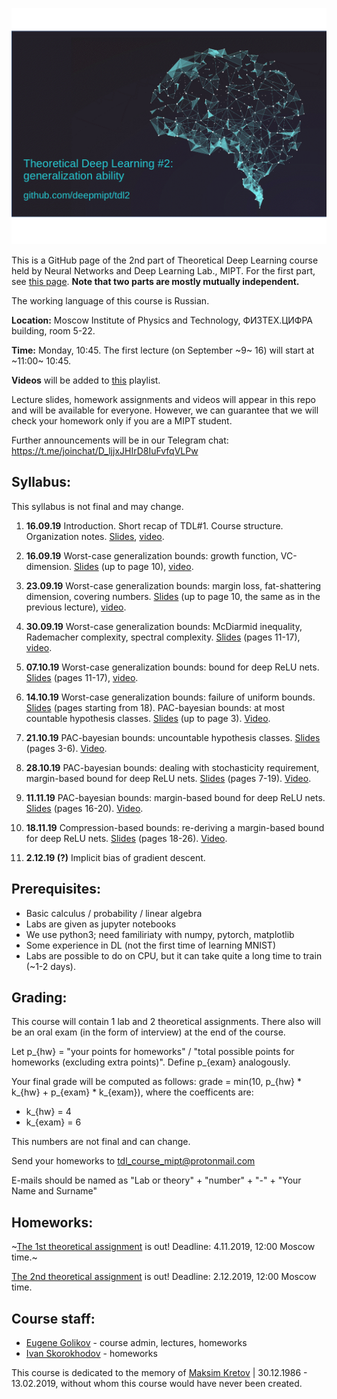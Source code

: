 ![TDL logo](/banner3.gif)

This is a GitHub page of the 2nd part of Theoretical Deep Learning course held by Neural Networks and Deep Learning Lab., MIPT. For the first part, see [this page](https://github.com/deepmipt/tdl).
**Note that two parts are mostly mutually independent.**

The working language of this course is Russian.

**Location:** Moscow Institute of Physics and Technology, ФИЗТЕХ.ЦИФРА building, room 5-22.

**Time:** Monday, 10:45. The first lecture (on September ~9~ 16) will start at ~11:00~ 10:45.

**Videos** will be added to [this](https://www.youtube.com/playlist?list=PLt1IfGj6-_-eiAGKvcZrHCp1mejmxMCiX) playlist.

Lecture slides, homework assignments and videos will appear in this repo and will be available for everyone. However, we can guarantee that we will check your homework only if you are a MIPT student.

Further announcements will be in our Telegram chat: https://t.me/joinchat/D_ljjxJHIrD8IuFvfqVLPw

## Syllabus:

This syllabus is not final and may change.

1. **16.09.19** Introduction. Short recap of TDL#1. Course structure. Organization notes. [Slides](/slides/Intro.pdf), [video](https://youtu.be/xwfAiaJ74Vk).

2. **16.09.19** Worst-case generalization bounds: growth function, VC-dimension. [Slides](/slides/Worst_case_bounds.pdf) (up to page 10), [video](https://youtu.be/fzKGRxk4DXk).

3. **23.09.19** Worst-case generalization bounds: margin loss, fat-shattering dimension, covering numbers. [Slides](/slides/Worst_case_bounds.pdf) (up to page 10, the same as in the previous lecture), [video](https://youtu.be/qheV9dDyLcg).

4. **30.09.19** Worst-case generalization bounds: McDiarmid inequality, Rademacher complexity,  spectral complexity. [Slides](/slides/Worst_case_bounds.pdf) (pages 11-17), [video](https://youtu.be/4Q3zoMTBamc).

5. **07.10.19** Worst-case generalization bounds: bound for deep ReLU nets. [Slides](/slides/Worst_case_bounds.pdf) (pages 11-17), [video](https://youtu.be/8MuJM4S3UyM).

6. **14.10.19** Worst-case generalization bounds: failure of uniform bounds. [Slides](/slides/Worst_case_bounds.pdf) (pages starting from 18). PAC-bayesian bounds: at most countable hypothesis classes. [Slides](/slides/PAC_bayesian_bounds.pdf) (up to page 3). [Video](https://youtu.be/V-yhl7usGkU).

7. **21.10.19** PAC-bayesian bounds: uncountable hypothesis classes. [Slides](/slides/PAC_bayesian_bounds.pdf) (pages 3-6). [Video](https://youtu.be/7rFIVhLXflQ).

8. **28.10.19** PAC-bayesian bounds: dealing with stochasticity requirement, margin-based bound for deep ReLU nets. [Slides](/slides/PAC_bayesian_bounds.pdf) (pages 7-19). [Video](https://youtu.be/8x4RqMRRsCM).

9. **11.11.19** PAC-bayesian bounds: margin-based bound for deep ReLU nets. [Slides](/slides/PAC_bayesian_bounds.pdf) (pages 16-20). [Video](https://youtu.be/2xKmJuDnpLw).

10. **18.11.19** Compression-based bounds: re-deriving a margin-based bound for deep ReLU nets. [Slides](/slides/PAC_bayesian_bounds.pdf) (pages 18-26). [Video](https://youtu.be/zkx3F1XlMfU).

11. **2.12.19 (?)** Implicit bias of gradient descent.

## Prerequisites:

* Basic calculus / probability / linear algebra
* Labs are given as jupyter notebooks 
* We use python3; need familiriaty with numpy, pytorch, matplotlib
* Some experience in DL (not the first time of learning MNIST)
* Labs are possible to do on CPU, but it can take quite a long time to train (~1-2 days).
    
## Grading:

This course will contain 1 lab and 2 theoretical assignments. 
There also will be an oral exam (in the form of interview) at the end of the course.

Let p_{hw} = "your points for homeworks" / "total possible points for homeworks (excluding extra points)". Define p_{exam} analogously.

Your final grade will be computed as follows:
grade = min(10, p_{hw} * k_{hw} + p_{exam} * k_{exam}), where the coefficents are:
* k_{hw} = 4
* k_{exam} = 6

This numbers are not final and can change.

Send your homeworks to tdl_course_mipt@protonmail.com

E-mails should be named as "Lab or theory" + "number" + "-" + "Your Name and Surname"

## Homeworks:

~[The 1st theoretical assignment](/hw_theory/tdl2_theory1.pdf) is out! Deadline: 4.11.2019, 12:00 Moscow time.~

[The 2nd theoretical assignment](/hw_theory/tdl2_theory2.pdf) is out! Deadline: 2.12.2019, 12:00 Moscow time.

## Course staff:

- [Eugene Golikov](https://github.com/varenick) - course admin, lectures, homeworks
- [Ivan Skorokhodov](https://github.com/universome) - homeworks

This course is dedicated to the memory of [Maksim Kretov](https://github.com/kretovmk) | 30.12.1986 - 13.02.2019, without whom this course would have never been created.
